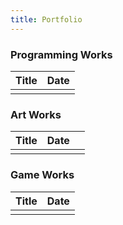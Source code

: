 ```yaml
---
title: Portfolio
---
```


### Programming Works
| Title | Date |
| ----- | ---- |
|       |      |

### Art Works
| Title | Date |     |
| ----- | ---- | --- |
|       |      |     |
### Game Works
| Title | Date |
| ----- | ---- |
|       |      |

